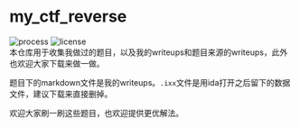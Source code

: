 # my_ctf_reverse
![process](https://img.shields.io/badge/process-incomplete-green)   ![license](https://img.shields.io/badge/license-MIT-green)  
本仓库用于收集我做过的题目，以及我的writeups和题目来源的writeups，此外也欢迎大家下载来做一做。

题目下的markdown文件是我的writeups。`.ixx`文件是用ida打开之后留下的数据文件，建议下载来直接删掉。

欢迎大家刷一刷这些题目，也欢迎提供更优解法。
